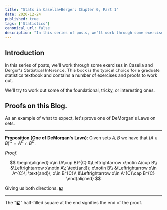```yaml
---
title: "Stats in Casella+Berger: Chapter 0, Part 1"
date: 2020-12-24
published: true
tags: ['Statistics']
canonical_url: false
description: "In this series of posts, we'll work through some exercises in Casella and Berger's Statistical Inference.  This book is the typical choice for a graduate statistics textbook and contains a number of exercises and proofs to work out."
---
```

## Introduction

In this series of posts, we'll work through some exercises in Casella and Berger's Statistical Inference.  This book is the typical choice for a graduate statistics textbook and contains a number of exercises and proofs to work out.  

We'll try to work out some of the foundational, tricky, or interesting ones.

## Proofs on this Blog.

As an example of what to expect, let's prove one of DeMorgan's Laws on sets.

---

**Proposition (One of DeMorgan's Laws)**: Given sets $A, B$ we have that $(A\cup B)^{C} = A^{C} \cap B^{C}$.

*Proof*.

$$
\begin{aligned}
x\in (A\cup B)^{C} &\Leftrightarrow x\notin A\cup B\\
 &\Leftrightarrow x\notin A\; \text{and}\; x\notin B\\
 &\Leftrightarrow x\in A^{C}\; \text{and}\; x\in B^{C}\\
 &\Leftrightarrow x\in A^{C}\cap B^{C}
\end{aligned}
$$

Giving us both directions.  ⬕

---

The "⬕" half-filled square at the end signifies the end of the proof.